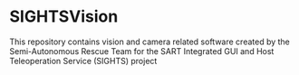 # SIGHTSVision
This repository contains vision and camera related software created by the Semi-Autonomous Rescue Team for the SART Integrated GUI and Host Teleoperation Service (SIGHTS) project
